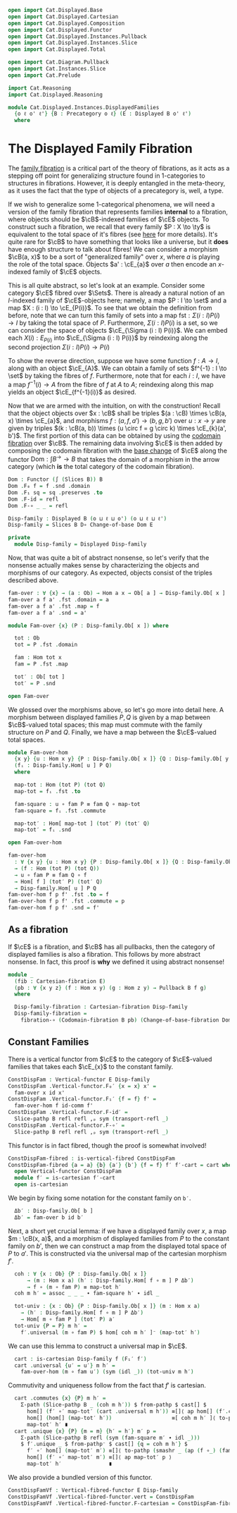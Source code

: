 ```agda
open import Cat.Displayed.Base
open import Cat.Displayed.Cartesian
open import Cat.Displayed.Composition
open import Cat.Displayed.Functor
open import Cat.Displayed.Instances.Pullback
open import Cat.Displayed.Instances.Slice
open import Cat.Displayed.Total

open import Cat.Diagram.Pullback
open import Cat.Instances.Slice
open import Cat.Prelude

import Cat.Reasoning
import Cat.Displayed.Reasoning

module Cat.Displayed.Instances.DisplayedFamilies
  {o ℓ o' ℓ'} {B : Precategory o ℓ} (E : Displayed B o' ℓ')
  where
```

<!--
```agda
open Cat.Reasoning B
open Displayed E
open Cat.Displayed.Reasoning E
open Functor

open Total-hom
open /-Obj
open Slice-hom
```
-->

# The Displayed Family Fibration

The [family fibration] is a critical part of the theory of fibrations,
as it acts as a stepping off point for generalizing structure found
in 1-categories to structures in fibrations. However, it is deeply
entangled in the meta-theory, as it uses the fact that the type of
objects of a precategory is, well, a type.

[family fibration]: Cat.Displayed.Instances.Family.html

If we wish to generalize some 1-categorical phenomena, we will need
a version of the family fibration that represents families
**internal** to a fibration, where objects should be $\cB$-indexed
families of $\cE$ objects. To construct such a fibration, we recall
that every family $P : X \to \ty$ is equivalent to the total space
of it's fibres (see [here] for more details). It's quite rare for
$\cB$ to have something that looks like a universe, but it **does**
have enough structure to talk about fibres! We can consider a morphism
$\cB(a, x)$ to be a sort of "generalized family" over $x$, where $a$ is
playing the role of the total space. Objects $a' : \cE_{a}$ over $a$
then encode an $x$-indexed family of $\cE$ objects.

[here]: 1Lab.Univalence.html#object-classifiers

This is all quite abstract, so let's look at an example. Consider
some category $\cE$ fibred over $\Sets$. There is already a natural notion
of an $I$-indexed family of $\cE$-objects here; namely, a map
$P : I \to \set$ and a map $X : (i : I) \to \cE_{P(i)}$.
To see that we obtain the definition from before, note that we can turn
this family of sets into a map $\mathrm{fst} : \Sigma (i : I) P(i) \to I$ by
taking the total space of $P$. Furthermore, $\Sigma (i : I) P(i)$
is a set, so we can consider the space of objects $\cE_{\Sigma (i : I) P(i)}$.
We can embed each $X(i) : E_{P(i)}$ into $\cE_{\Sigma (i : I) P(i)}$
by reindexing along the second projection $\Sigma (i : I) P(i) \to P(i)$

To show the reverse direction, suppose we have some function $f : A \to I$,
along with an object $\cE_{A}$. We can obtain a family of sets $f^{-1} : I \to \set$
by taking the fibres of $f$. Furthermore, note that for each $i : I$, we
have a map $f^{-1}(i) \to A$ from the fibre of $f$ at $A$ to $A$; reindexing
along this map yields an object $\cE_{f^{-1}(i)}$ as desired.

Now that we are armed with the intuition, on with the construction!
Recall that the object objects over $x : \cB$ shall be triples
$(a : \cB) \times \cB(a, x) \times \cE_{a}$, and morphisms
$f : (a, f, a') \to (b, g, b')$ over $u : x \to y$ are given by triples
$(k : \cB(a, b)) \times (u \circ f = g \circ k) \times \cE_{k}(a', b')$.
The first portion of this data can be obtained by using the
[codomain fibration] over $\cB$. The remaining data involving $\cE$ is
then added by composing the codomain fibration with the [base change]
of $\cE$ along the functor $\mathrm{Dom} : \int B^{\to} \to B$ that takes
the domain of a morphism in the arrow category (which **is** the total
category of the codomain fibration).

[codomain fibration]: Cat.Displayed.Instances.Slice.html
[base change]: Cat.Displayed.Instances.Pullback.html

```agda
Dom : Functor (∫ (Slices B)) B
Dom .F₀ f = f .snd .domain
Dom .F₁ sq = sq .preserves .to
Dom .F-id = refl
Dom .F-∘ _ _ = refl

Disp-family : Displayed B (o ⊔ ℓ ⊔ o') (o ⊔ ℓ ⊔ ℓ') 
Disp-family = Slices B D∘ Change-of-base Dom E

private
  module Disp-family = Displayed Disp-family
```

Now, that was quite a bit of abstract nonsense, so let's verify that
the nonsense actually makes sense by characterizing the objects and
morphisms of our category. As expected, objects consist of the triples
described above.

```agda
fam-over : ∀ {x} → (a : Ob) → Hom a x → Ob[ a ] → Disp-family.Ob[ x ]
fam-over a f a' .fst .domain = a
fam-over a f a' .fst .map = f
fam-over a f a' .snd = a'

module Fam-over {x} (P : Disp-family.Ob[ x ]) where

  tot : Ob
  tot = P .fst .domain

  fam : Hom tot x
  fam = P .fst .map

  tot′ : Ob[ tot ]
  tot′ = P .snd

open Fam-over
```

We glossed over the morphisms above, so let's go more into detail here.
A morphism between displayed families $P, Q$ is given by a map between
$\cB$-valued total spaces; this map must commute with the family structure
on $P$ and $Q$. Finally, we have a map between the $\cE$-valued total
spaces.

```agda
module Fam-over-hom
  {x y} {u : Hom x y} {P : Disp-family.Ob[ x ]} {Q : Disp-family.Ob[ y ]}
  (fᵢ : Disp-family.Hom[ u ] P Q)
  where

  map-tot : Hom (tot P) (tot Q)
  map-tot = fᵢ .fst .to

  fam-square : u ∘ fam P ≡ fam Q ∘ map-tot
  fam-square = fᵢ .fst .commute

  map-tot′ : Hom[ map-tot ] (tot′ P) (tot′ Q)
  map-tot′ = fᵢ .snd

open Fam-over-hom

fam-over-hom
  : ∀ {x y} {u : Hom x y} {P : Disp-family.Ob[ x ]} {Q : Disp-family.Ob[ y ]}
  → (f : Hom (tot P) (tot Q))
  → u ∘ fam P ≡ fam Q ∘ f
  → Hom[ f ] (tot′ P) (tot′ Q)
  → Disp-family.Hom[ u ] P Q
fam-over-hom f p f' .fst .to = f
fam-over-hom f p f' .fst .commute = p
fam-over-hom f p f' .snd = f'
```

## As a fibration

If $\cE$ is a fibration, and $\cB$ has all pullbacks, then the category of displayed
families is also a fibration. This follows by more abstract nonsense. In fact, this
proof is **why** we defined it using abstract nonsense!

```agda
module _
  (fib : Cartesian-fibration E)
  (pb : ∀ {x y z} (f : Hom x y) (g : Hom z y) → Pullback B f g)
  where

  Disp-family-fibration : Cartesian-fibration Disp-family
  Disp-family-fibration =
    fibration-∘ (Codomain-fibration B pb) (Change-of-base-fibration Dom E fib)
```

## Constant Families

There is a vertical functor from $\cE$ to the category of $\cE$-valued
families that takes each $\cE_{x}$ to the constant family.

```agda
ConstDispFam : Vertical-functor E Disp-family
ConstDispFam .Vertical-functor.F₀′ {x = x} x' =
  fam-over x id x'
ConstDispFam .Vertical-functor.F₁′ {f = f} f' =
  fam-over-hom f id-comm f'
ConstDispFam .Vertical-functor.F-id′ =
  Slice-pathp B refl refl ,ₚ sym (transport-refl _)
ConstDispFam .Vertical-functor.F-∘′ =
  Slice-pathp B refl refl ,ₚ sym (transport-refl _)
```

This functor is in fact fibred, though the proof is somewhat involved!

```agda
ConstDispFam-fibred : is-vertical-fibred ConstDispFam
ConstDispFam-fibred {a = a} {b} {a′} {b′} {f = f} f′ f′-cart = cart where
  open Vertical-functor ConstDispFam
  module f′ = is-cartesian f′-cart
  open is-cartesian
```

We begin by fixing some notation for the constant family on `b′`.

```agda
  Δb′ : Disp-family.Ob[ b ]
  Δb′ = fam-over b id b′
```

Next, a short yet crucial lemma: if we have a displayed family
over $x$, a map $m : \cB(x, a)$, and a morphism of displayed families
from $P$ to the constant family on $b'$, then we can construct a map
from the displayed total space of $P$ to $a'$. This is constructed via
the universal map of the cartesian morphism $f'$.

```agda
  coh : ∀ {x : Ob} {P : Disp-family.Ob[ x ]}
      → (m : Hom x a) (h′ : Disp-family.Hom[ f ∘ m ] P Δb′)
      → f ∘ (m ∘ fam P) ≡ map-tot h′
  coh m h′ = assoc _ _ _ ∙ fam-square h′ ∙ idl _

  tot-univ : {x : Ob} {P : Disp-family.Ob[ x ]} (m : Hom x a)
    → (h′ : Disp-family.Hom[ f ∘ m ] P Δb′)
    → Hom[ m ∘ fam P ] (tot′ P) a′
  tot-univ {P = P} m h′ =
    f′.universal (m ∘ fam P) $ hom[ coh m h′ ]⁻ (map-tot′ h′)
```

We can use this lemma to construct a universal map in $\cE$.

```agda
  cart : is-cartesian Disp-family f (F₁′ f′)
  cart .universal {u′ = u′} m h′ =
    fam-over-hom (m ∘ fam u′) (sym (idl _)) (tot-univ m h′)
```

Commutivity and uniqueness follow from the fact that $f'$ is cartesian.

```agda
  cart .commutes {x} {P} m h′ =
    Σ-path (Slice-pathp B _ (coh m h′)) $ from-pathp $ cast[] $
      hom[] (f′ ∘′ map-tot′ (cart .universal m h′)) ≡[]⟨ ap hom[] (f′.commutes _ _) ⟩
      hom[] (hom[] (map-tot′ h′))                   ≡[ coh m h′ ]⟨ to-pathp⁻ (hom[]-∙ _ _ ∙ reindex _ _) ⟩
      map-tot′ h′ ∎
  cart .unique {x} {P} {m = m} {h′ = h′} m′ p =
    Σ-path (Slice-pathp B refl (sym (fam-square m′ ∙ idl _)))
    $ f′.unique _ $ from-pathp⁻ $ cast[] {q = coh m h′} $
      f′ ∘′ hom[] (map-tot′ m′) ≡[]⟨ to-pathp (smashr _ (ap (f ∘_) (fam-square m′ ∙ idl _)) ∙ reindex _ _) ⟩
      hom[] (f′ ∘′ map-tot′ m′) ≡[]⟨ ap map-tot′ p ⟩
      map-tot′ h′               ∎
```

We also provide a bundled version of this functor.

```agda
ConstDispFamVf : Vertical-fibred-functor E Disp-family
ConstDispFamVf .Vertical-fibred-functor.vert = ConstDispFam
ConstDispFamVf .Vertical-fibred-functor.F-cartesian = ConstDispFam-fibred
```
